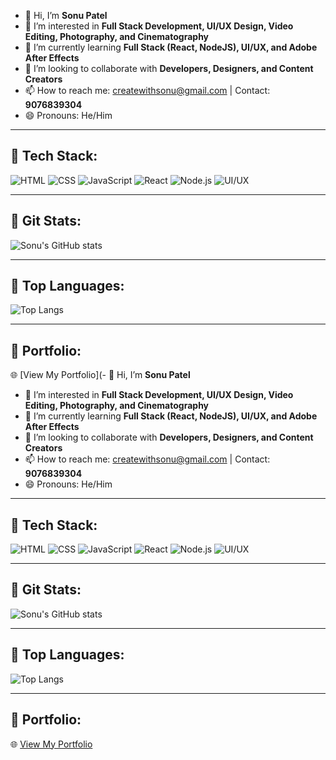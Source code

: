- 👋 Hi, I’m **Sonu Patel**
- 👀 I’m interested in **Full Stack Development, UI/UX Design, Video Editing, Photography, and Cinematography**
- 🌱 I’m currently learning **Full Stack (React, NodeJS), UI/UX, and Adobe After Effects**
- 💞 I’m looking to collaborate with **Developers, Designers, and Content Creators**
- 📫 How to reach me: [createwithsonu@gmail.com](mailto:createwithsonu@gmail.com) | Contact: **9076839304**
- 😄 Pronouns: He/Him

---

## 🔹 Tech Stack:
![HTML](https://img.shields.io/badge/HTML-E34F26?style=flat&logo=html5&logoColor=white)
![CSS](https://img.shields.io/badge/CSS-1572B6?style=flat&logo=css3&logoColor=white)
![JavaScript](https://img.shields.io/badge/JavaScript-F7DF1E?style=flat&logo=javascript&logoColor=black)
![React](https://img.shields.io/badge/React-61DAFB?style=flat&logo=react&logoColor=black)
![Node.js](https://img.shields.io/badge/Node.js-339933?style=flat&logo=node.js&logoColor=white)
![UI/UX](https://img.shields.io/badge/UI%2FUX-Design-ff69b4?style=flat)

---

## 🔹 Git Stats:

![Sonu's GitHub stats](https://github-readme-stats.vercel.app/api?username=createwithsonu&show_icons=true&theme=dark)

---

## 🔹 Top Languages:

![Top Langs](https://github-readme-stats.vercel.app/api/top-langs/?username=createwithsonu&layout=compact&theme=dark)

---

## 🔹 Portfolio:

🌐 [View My Portfolio](- 👋 Hi, I’m **Sonu Patel**
- 👀 I’m interested in **Full Stack Development, UI/UX Design, Video Editing, Photography, and Cinematography**
- 🌱 I’m currently learning **Full Stack (React, NodeJS), UI/UX, and Adobe After Effects**
- 💞 I’m looking to collaborate with **Developers, Designers, and Content Creators**
- 📫 How to reach me: [createwithsonu@gmail.com](mailto:createwithsonu@gmail.com) | Contact: **9076839304**
- 😄 Pronouns: He/Him

---

## 🔹 Tech Stack:
![HTML](https://img.shields.io/badge/HTML-E34F26?style=flat&logo=html5&logoColor=white)
![CSS](https://img.shields.io/badge/CSS-1572B6?style=flat&logo=css3&logoColor=white)
![JavaScript](https://img.shields.io/badge/JavaScript-F7DF1E?style=flat&logo=javascript&logoColor=black)
![React](https://img.shields.io/badge/React-61DAFB?style=flat&logo=react&logoColor=black)
![Node.js](https://img.shields.io/badge/Node.js-339933?style=flat&logo=node.js&logoColor=white)
![UI/UX](https://img.shields.io/badge/UI%2FUX-Design-ff69b4?style=flat)

---

## 🔹 Git Stats:

![Sonu's GitHub stats](https://github-readme-stats.vercel.app/api?username=createwithsonu&show_icons=true&theme=dark)

---

## 🔹 Top Languages:

![Top Langs](https://github-readme-stats.vercel.app/api/top-langs/?username=createwithsonu&layout=compact&theme=dark)

---

## 🔹 Portfolio:

🌐 [View My Portfolio](https://your-portfolio-link.example.com)

